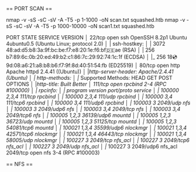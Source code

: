
== PORT SCAN ==

nmap -v -sS -sC -sV -A -T5 -p 1-1000 -oN scan.txt squashed.htb
nmap -v -sS -sC -sV -A -T5 -p 1000-10000 -oN scan1.txt squashed.htb

PORT    STATE SERVICE VERSION                                                                                                  │
22/tcp  open  ssh     OpenSSH 8.2p1 Ubuntu 4ubuntu0.5 (Ubuntu Linux; protocol 2.0)                                             │
| ssh-hostkey:                                                                                                                 │
|   3072 48:ad:d5:b8:3a:9f:bc:be:f7:e8:20:1e:f6:bf:de:ae (RSA)                                                                 │
|   256 b7:89:6c:0b:20:ed:49:b2:c1:86:7c:29:92:74:1c:1f (ECDSA)                                                                │
|_  256 18:cd:9d:08:a6:21:a8:b8:b6:f7:9f:8d:40:51:54:fb (ED25519)                                                              │
80/tcp  open  http    Apache httpd 2.4.41 ((Ubuntu))                                                                           │
|_http-server-header: Apache/2.4.41 (Ubuntu)                                                                                   │
| http-methods:                                                                                                                │
|_  Supported Methods: HEAD GET POST OPTIONS                                                                                   │
|_http-title: Built Better                                                                                                     │
111/tcp open  rpcbind 2-4 (RPC #100000)                                                                                        │
| rpcinfo:                                                                                                                     │
|   program version    port/proto  service                                                                                     │
|   100000  2,3,4        111/tcp   rpcbind                                                                                     │
|   100000  2,3,4        111/udp   rpcbind                                                                                     │
|   100000  3,4          111/tcp6  rpcbind                                                                                     │
|   100000  3,4          111/udp6  rpcbind                                                                                     │
|   100003  3           2049/udp   nfs                                                                                         │
|   100003  3           2049/udp6  nfs                                                                                         │
|   100003  3,4         2049/tcp   nfs                                                                                         │
|   100003  3,4         2049/tcp6  nfs                                                                                         │
|   100005  1,2,3      36139/udp6  mountd                                                                                      │
|   100005  1,2,3      36723/udp   mountd                                                                                      │
|   100005  1,2,3      51125/tcp   mountd                                                                                      │
|   100005  1,2,3      54081/tcp6  mountd                                                                                      │
|   100021  1,3,4      35599/udp6  nlockmgr                                                                                    │
|   100021  1,3,4      42571/tcp6  nlockmgr                                                                                    │
|   100021  1,3,4      46443/tcp   nlockmgr                                                                                    │
|   100021  1,3,4      58005/udp   nlockmgr                                                                                    │
|   100227  3           2049/tcp   nfs_acl                                                                                     │
|   100227  3           2049/tcp6  nfs_acl                                                                                     │
|   100227  3           2049/udp   nfs_acl                                                                                     │
|_  100227  3           2049/udp6  nfs_acl   
2049/tcp open  nfs     3-4 (RPC #100003) 


== NFS ==
